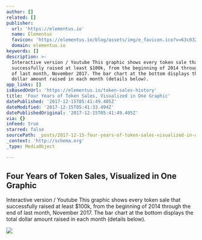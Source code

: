 ```yaml
---
author: []
related: []
publisher:
  url: 'https://elementus.io'
  name: Elementus
  favicon: 'https://elementus.io/blog/assets/img/e_favicon.ico?v=63c0320b8c'
  domain: elementus.io
keywords: []
description: >-
  Interactive version / Youtube This graphic shows every token sale that
  successfully raised at least $100k, from the beginning of 2014 through the end
  of last month, November 2017. The bar chart at the bottom displays the total
  dollar amount raised in each month (details below).
app_links: []
isBasedOnUrl: 'https://elementus.io/token-sales-history'
title: 'Four Years of Token Sales, Visualized in One Graphic'
datePublished: '2017-12-15T05:41:49.405Z'
dateModified: '2017-12-15T05:41:33.494Z'
datePublishedOriginal: '2017-12-15T05:41:49.405Z'
via: {}
inFeed: true
starred: false
sourcePath: _posts/2017-12-15-four-years-of-token-sales-visualized-in-one-graphic.md
_context: 'http://schema.org'
_type: MediaObject

---
```

<article style=""><h1>Four Years of Token Sales, Visualized in One Graphic</h1><p>Interactive version / Youtube This graphic shows every token sale that successfully raised at least $100k, from the beginning of 2014 through the end of last month, November 2017. The bar chart at the bottom displays the total dollar amount raised in each month (details below).</p><img src="https://s3.us-east-2.amazonaws.com/elementus-assets/token-sales-thumbnail.png" /></article>
